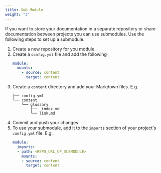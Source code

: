 ```yaml
---
title: Sub Module
weight: "3"
---
```


If you want to store your documentation in a separate repository or share documentation between projects you can use submodules. Use the following steps to set up a submodule.

1. Create a new repository for you module. 
2. Create a `config.yml` file and add the following
   ```yaml
   module:
     mounts:
       - source: content
         target: content
   ```
3. Create a `content` directory and add your Markdown files. E.g.
   ```
   ├── config.yml
   └── content
       └── glossary
           ├── _index.md
           └── link.md

   ```
4. Commit and push your changes
5. To use your submodule, add it to the `imports` section of your project's `config.yml` file. E.g.
   ```yaml
   module:
     imports:
     - path: <REPO_URL_OF_SUBMODULE>
       mounts:
       - source: content
         target: content
   ```

